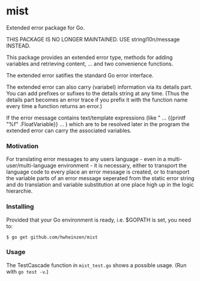 # mist
Extended error package for Go. 


THIS PACKAGE IS NO LONGER MAINTAINED.
USE stringl10n/message INSTEAD.


This package provides an extended error type,
methods for adding variables and retrieving content, 
... and two convenience functions.

The extended error satifies the standard Go error interface.

The extended error can also carry (variabel) information via its details part.
You can add prefixes or sufixes to the details string at any time.
(Thus the details part becomes an error trace if you prefix it
with the function name every time a function returns an error.)

If the error message contains text/template expressions
(like " ... {{printf \"%f\" .FloatVariable}} ... )
which are to be resolved later in the program the extended error
can carry the associated variables.

### Motivation
For translating error messages to any users language - even in a 
multi-user/multi-language environment - it is necessary, either
to transport the language code to every place an error message
is created, or to transport the variable parts of an error message
seperated from the static error string and do translation and
variable substitution at one place high up in the logic hierarchie.

### Installing
Provided that your Go environment is ready, i.e. $GOPATH is set, you need to:

`$ go get github.com/hwheinzen/mist`

### Usage
The TestCascade function in `mist_test.go` shows a possible usage.
(Run with `go test -v`.)
